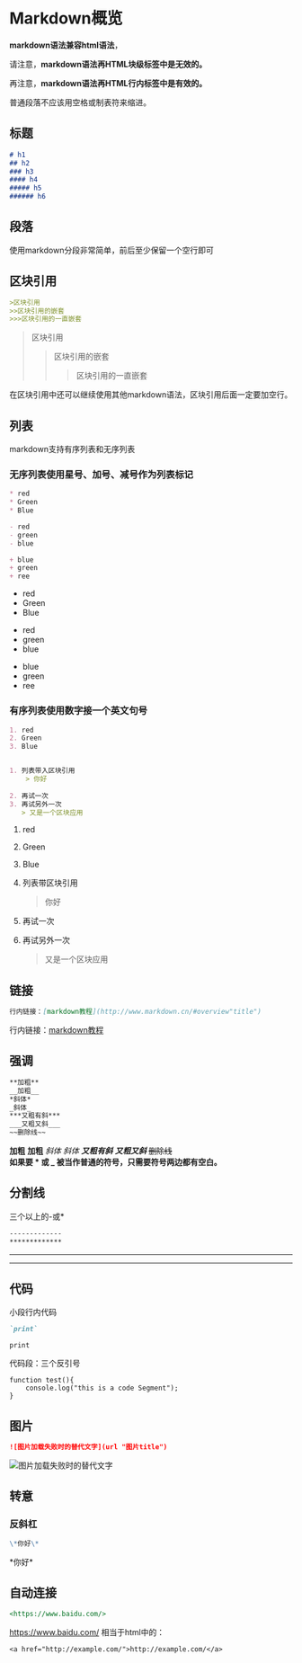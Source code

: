 # Markdown概览
**markdown语法兼容html语法**，    

请注意，**markdown语法再HTML块级标签中是无效的。**   

再注意，**markdown语法再HTML行内标签中是有效的。**   

普通段落不应该用空格或制表符来缩进。



##  标题
```markdown
# h1
## h2
### h3
#### h4
##### h5 
###### h6
```



## 段落

使用markdown分段非常简单，前后至少保留一个空行即可



## 区块引用

```markdown
>区块引用    
>>区块引用的嵌套   
>>>区块引用的一直嵌套
```

>区块引用    
>
>>区块引用的嵌套   
>>
>>>区块引用的一直嵌套

在区块引用中还可以继续使用其他markdown语法，区块引用后面一定要加空行。




## 列表

markdown支持有序列表和无序列表

### 无序列表使用星号、加号、减号作为列表标记

```markdown
* red
* Green
* Blue

- red
- green
- blue

+ blue
+ green
+ ree
```

* red
* Green
* Blue


- red
- green
- blue


+ blue
+ green
+ ree


### 有序列表使用数字接一个英文句号

```markdown
1. red
2. Green
3. Blue


1. 列表带入区块引用
    > 你好
    
2. 再试一次
3. 再试另外一次
   > 又是一个区块应用

```

1. red
2. Green
3. Blue



1. 列表带区块引用

   > 你好

2. 再试一次

3. 再试另外一次

   > 又是一个区块应用

   

## 链接

```markdown
行内链接：[markdown教程](http://www.markdown.cn/#overview"title")    
```
行内链接：[markdown教程](http://www.markdown.cn/#overview"title")     



##  强调
```markdown
**加粗**
__加粗__    
*斜体*
_斜体_
***又粗有斜***
___又粗又斜___
~~删除线~~
```
**加粗**  __加粗__    *斜体*  _斜体_    ***又粗有斜***  ___又粗又斜___  ~~删除线~~    
**如果要 * 或 _ 被当作普通的符号，只需要符号两边都有空白。**



##  分割线
三个以上的-或*
```markdown
-------------
*************
```
-------------
*************



## 代码
小段行内代码
```markdown
`print` 
```
`print`  

代码段：三个反引号
```
function test(){
    console.log("this is a code Segment");
}
```

## 图片
```markdown
![图片加载失败时的替代文字](url "图片title")
```
![图片加载失败时的替代文字](https://timgsa.baidu.com/timg?image&quality=80&size=b9999_10000&sec=1552145945866&di=ffe023d042133f85e1856b6cedcfe0b3&imgtype=jpg&src=http%3A%2F%2Fimg1.imgtn.bdimg.com%2Fit%2Fu%3D500860301%2C4212740918%26fm%3D214%26gp%3D0.jpg "图片title")


## 转意
### 反斜杠
```markdown
\*你好\*
```
\*你好\*



## 自动连接
```markdown
<https://www.baidu.com/>
```
<https://www.baidu.com/> 相当于html中的：

```
<a href="http://example.com/">http://example.com/</a>
```












